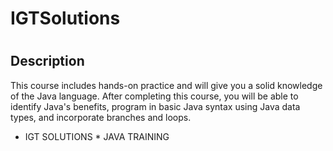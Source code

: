 # IGTSolutions
# <JAVA TRAINING>

## Description

This course includes hands-on practice and will give you a solid knowledge of the Java language. After completing this course, you will be able to identify Java's benefits, program in basic Java syntax using Java data types, and incorporate branches and loops.

* IGT SOLUTIONS * JAVA TRAINING
